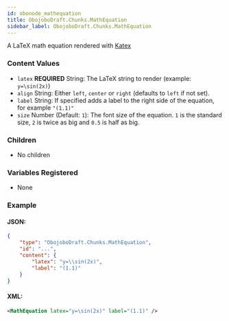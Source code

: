 ```yaml
---
id: obonode_mathequation
title: ObojoboDraft.Chunks.MathEquation
sidebar_label: ObojoboDraft.Chunks.MathEquation
---
```


A LaTeX math equation rendered with [Katex](https://github.com/Khan/KaTeX)

### Content Values

* `latex` **REQUIRED** String: The LaTeX string to render (example: `y=\sin(2x)`)
* `align` String: Either `left`, `center` or `right` (defaults to `left` if not set).
* `label` String: If specified adds a label to the right side of the equation, for example `"(1.1)"`
* `size` Number (Default: `1`): The font size of the equation. `1` is the standard size, `2` is twice as big and `0.5` is half as big.

### Children

* No children

### Variables Registered

* None

### Example

#### JSON:

```json
{
	"type": "ObojoboDraft.Chunks.MathEquation",
	"id": "...",
	"content": {
		"latex": "y=\\sin(2x)",
		"label": "(1.1)"
	}
}
```

#### XML:

```xml
<MathEquation latex="y=\sin(2x)" label="(1.1)" />
```

